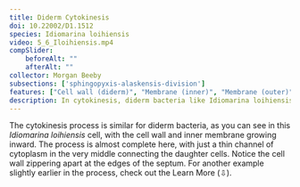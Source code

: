 ```yaml
---
title: Diderm Cytokinesis
doi: 10.22002/D1.1512
species: Idiomarina loihiensis
video: 5_6_Iloihiensis.mp4
compSlider:
    beforeAlt: ""
    afterAlt: ""
collector: Morgan Beeby
subsections: ['sphingopyxis-alaskensis-division']
features: ["Cell wall (diderm)", "Membrane (inner)", "Membrane (outer)", "Ribosomes", "Vesicles (extracellular)"]
description: In cytokinesis, diderm bacteria like Idiomarina loihiensis and Sphingopyxis alaskensis constrict their inner membranes and cells walls to divide
---
```


The cytokinesis process is similar for diderm bacteria, as you can see in this *Idiomarina loihiensis* cell, with the cell wall and inner membrane growing inward. The process is almost complete here, with just a thin channel of cytoplasm in the very middle connecting the daughter cells. Notice the cell wall zippering apart at the edges of the septum. For another example slightly earlier in the process, check out the Learn More (⇩).

